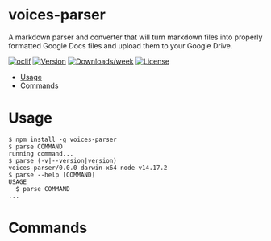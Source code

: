 voices-parser
=============

A markdown parser and converter that will turn markdown files into properly formatted Google Docs files and upload them to your Google Drive.

[![oclif](https://img.shields.io/badge/cli-oclif-brightgreen.svg)](https://oclif.io)
[![Version](https://img.shields.io/npm/v/voices-parser.svg)](https://npmjs.org/package/voices-parser)
[![Downloads/week](https://img.shields.io/npm/dw/voices-parser.svg)](https://npmjs.org/package/voices-parser)
[![License](https://img.shields.io/npm/l/voices-parser.svg)](https://github.com/Desktop/voices-parser/blob/master/package.json)

<!-- toc -->
* [Usage](#usage)
* [Commands](#commands)
<!-- tocstop -->
# Usage
<!-- usage -->
```sh-session
$ npm install -g voices-parser
$ parse COMMAND
running command...
$ parse (-v|--version|version)
voices-parser/0.0.0 darwin-x64 node-v14.17.2
$ parse --help [COMMAND]
USAGE
  $ parse COMMAND
...
```
<!-- usagestop -->
# Commands
<!-- commands -->

<!-- commandsstop -->

